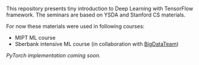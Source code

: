 This repository presents tiny introduction to Deep Learning with TensorFlow framework. The seminars are based on YSDA and Stanford CS materials. 

For now these materials were used in following courses:
* MIPT ML course
* Sberbank intensive ML course (in collaboration with [BigDataTeam](http://bigdatateam.org))

*PyTorch implementation coming soon.*